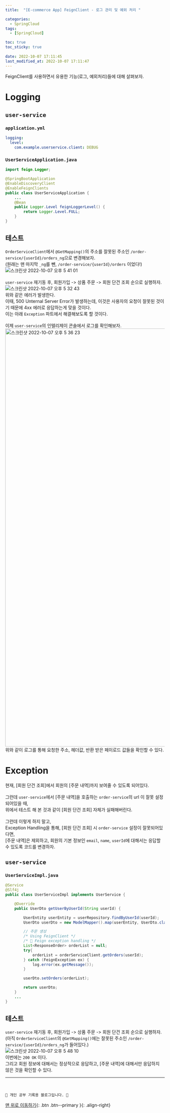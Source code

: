 ```yaml
---
title:  "[E-commerce App] FeignClient - 로그 관리 및 예외 처리 "

categories:
  - SpringCloud
tags:
  - [SpringCloud]

toc: true
toc_sticky: true
 
date: 2022-10-07 17:11:45
last_modified_at: 2022-10-07 17:11:47
---
```


FeignClient를 사용하면서 유용한 기능(로그, 예외처리)들에 대해 살펴보자.

# Logging
## `user-service`
### `application.yml`
```yml
logging:
  level:
    com.example.userservice.client: DEBUG
```

### `UserServiceApplication.java`
```java
import feign.Logger;

@SpringBootApplication
@EnableDiscoveryClient
@EnableFeignClients
public class UserServiceApplication {
    ...
    @Bean
    public Logger.Level feignLoggerLevel() {
        return Logger.Level.FULL;
    }
}
```

## 테스트
`OrderServiceClient`에서 `@GetMapping()`의 주소를 잘못된 주소인 `/order-service/{userId}/orders_ng`으로 변경해보자.<br>
(원래는 맨 마지막 `_ng`를 뺀, `/order-service/{userId}/orders` 이었다!)<br>
![스크린샷 2022-10-07 오후 5 41 01](https://user-images.githubusercontent.com/59405576/194511520-484c2d1f-85be-40b1-ae48-b1a0b08ced4e.png)<br><br>
`user-service` 재기동 후, 회원가입 -> 상품 주문 -> 회원 단건 조회 순으로 실행하자.<br>
![스크린샷 2022-10-07 오후 5 32 43](https://user-images.githubusercontent.com/59405576/194509946-7aaa87af-b62b-40f6-9047-fc54103b7979.png)<br>
위와 같은 에러가 발생한다.<br>
이때, 500 Unternal Server Error가 발생하는데, 이것은 사용자의 요청이 잘못된 것이기 때문에 4xx 에러로 응답하는게 맞을 것이다.<br>
이는 아래 `Exception` 파트에서 해결해보도록 할 것이다.<br><br>
이제 `user-service`의 인텔리제이 콘솔에서 로그를 확인해보자.<br>
<img width="1320" alt="스크린샷 2022-10-07 오후 5 36 23" src="https://user-images.githubusercontent.com/59405576/194510623-68f3a7e8-85d9-4921-85fd-5d6b39e494a0.png"><br>
위와 같이 로그를 통해 요청한 주소, 헤더값, 반환 받은 페이로드 값들을 확인할 수 있다.

# Exception
현재, [회원 단건 조회]에서 회원의 [주문 내역]까지 보여줄 수 있도록 되어있다.<br><br>
그런데 `user-service`에서 [주문 내역]을 호출하는 `order-service`의 url 이 잘못 설정되어있을 때,<br>
위에서 테스트 해 본 것과 같이 [회원 단건 조회] 자체가 실패해버린다.<br><br>
그런데 이렇게 하지 말고,<br>
Exception Handling을 통해, [회원 단건 조회] 시 `order-service` 설정이 잘못되어있다면,<br>
[주문 내역]은 제외하고, 회원의 기본 정보인 `email`, `name`, `userId`에 대해서는 응답할 수 있도록 코드를 변경하자.

## `user-service`
### `UserServiceImpl.java`
```java
@Service
@Slf4j
public class UserServiceImpl implements UserService {

    @Override
    public UserDto getUserByUserId(String userId) {

        UserEntity userEntity = userRepository.findByUserId(userId);
        UserDto userDto = new ModelMapper().map(userEntity, UserDto.class);

        // 주문 생성
        /* Using FeignClient */
        /* 🌟 Feign exception handling */
        List<ResponseOrder> orderList = null;
        try{
            orderList = orderServiceClient.getOrders(userId);
        } catch (FeignException ex) {
            log.error(ex.getMessage());
        }

        userDto.setOrders(orderList);

        return userDto;
    }
    ...
}
```

## 테스트
`user-service` 재기동 후, 회원가입 -> 상품 주문 -> 회원 단건 조회 순으로 실행하자.<br>
(아직 `OrderServiceClient`의 `@GetMapping()`에는 잘못된 주소인 `/order-service/{userId}/orders_ng`가 들어있다.)<br>
![스크린샷 2022-10-07 오후 5 48 10](https://user-images.githubusercontent.com/59405576/194513087-06cf03c7-0cbe-446b-b42f-9976a1f05c53.png)<br>
이번에는 `200 OK` 이다.<br>
그리고 회원 정보에 대해서는 정상적으로 응답하고, [주문 내역]에 대해서만 응답하지 않은 것을 확인할 수 있다.



***
<br>


    💛 개인 공부 기록용 블로그입니다. 👻

[맨 위로 이동하기](#){: .btn .btn--primary }{: .align-right}